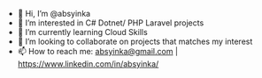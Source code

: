 - 👋 Hi, I’m @absyinka
- 👀 I’m interested in C# Dotnet/ PHP Laravel projects
- 🌱 I’m currently learning Cloud Skills
- 💞️ I’m looking to collaborate on projects that matches my interest
- 📫 How to reach me: absyinka@gmail.com | https://www.linkedin.com/in/absyinka/

<!---
absyinka/absyinka is a ✨ special ✨ repository because its `README.md` (this file) appears on your GitHub profile.
You can click the Preview link to take a look at your changes.
--->
